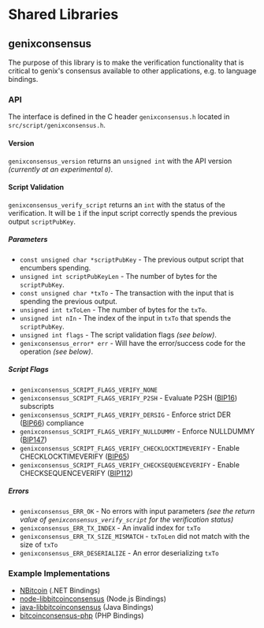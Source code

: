 Shared Libraries
================

## genixconsensus

The purpose of this library is to make the verification functionality that is critical to genix's consensus available to other applications, e.g. to language bindings.

### API

The interface is defined in the C header `genixconsensus.h` located in  `src/script/genixconsensus.h`.

#### Version

`genixconsensus_version` returns an `unsigned int` with the API version *(currently at an experimental `0`)*.

#### Script Validation

`genixconsensus_verify_script` returns an `int` with the status of the verification. It will be `1` if the input script correctly spends the previous output `scriptPubKey`.

##### Parameters
- `const unsigned char *scriptPubKey` - The previous output script that encumbers spending.
- `unsigned int scriptPubKeyLen` - The number of bytes for the `scriptPubKey`.
- `const unsigned char *txTo` - The transaction with the input that is spending the previous output.
- `unsigned int txToLen` - The number of bytes for the `txTo`.
- `unsigned int nIn` - The index of the input in `txTo` that spends the `scriptPubKey`.
- `unsigned int flags` - The script validation flags *(see below)*.
- `genixconsensus_error* err` - Will have the error/success code for the operation *(see below)*.

##### Script Flags
- `genixconsensus_SCRIPT_FLAGS_VERIFY_NONE`
- `genixconsensus_SCRIPT_FLAGS_VERIFY_P2SH` - Evaluate P2SH ([BIP16](https://github.com/bitcoin/bips/blob/master/bip-0016.mediawiki)) subscripts
- `genixconsensus_SCRIPT_FLAGS_VERIFY_DERSIG` - Enforce strict DER ([BIP66](https://github.com/bitcoin/bips/blob/master/bip-0066.mediawiki)) compliance
- `genixconsensus_SCRIPT_FLAGS_VERIFY_NULLDUMMY` - Enforce NULLDUMMY ([BIP147](https://github.com/bitcoin/bips/blob/master/bip-0147.mediawiki))
- `genixconsensus_SCRIPT_FLAGS_VERIFY_CHECKLOCKTIMEVERIFY` - Enable CHECKLOCKTIMEVERIFY ([BIP65](https://github.com/bitcoin/bips/blob/master/bip-0065.mediawiki))
- `genixconsensus_SCRIPT_FLAGS_VERIFY_CHECKSEQUENCEVERIFY` - Enable CHECKSEQUENCEVERIFY ([BIP112](https://github.com/bitcoin/bips/blob/master/bip-0112.mediawiki))

##### Errors
- `genixconsensus_ERR_OK` - No errors with input parameters *(see the return value of `genixconsensus_verify_script` for the verification status)*
- `genixconsensus_ERR_TX_INDEX` - An invalid index for `txTo`
- `genixconsensus_ERR_TX_SIZE_MISMATCH` - `txToLen` did not match with the size of `txTo`
- `genixconsensus_ERR_DESERIALIZE` - An error deserializing `txTo`

### Example Implementations
- [NBitcoin](https://github.com/NicolasDorier/NBitcoin/blob/master/NBitcoin/Script.cs#L814) (.NET Bindings)
- [node-libbitcoinconsensus](https://github.com/bitpay/node-libbitcoinconsensus) (Node.js Bindings)
- [java-libbitcoinconsensus](https://github.com/dexX7/java-libbitcoinconsensus) (Java Bindings)
- [bitcoinconsensus-php](https://github.com/Bit-Wasp/bitcoinconsensus-php) (PHP Bindings)
